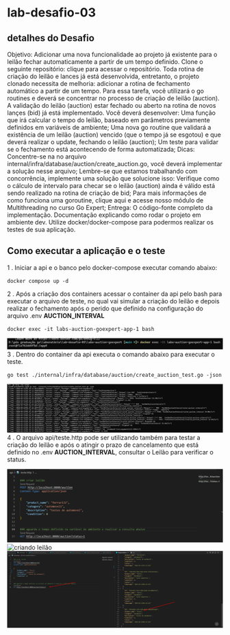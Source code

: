 ﻿# lab-desafio-03
## detalhes do Desafio

Objetivo: Adicionar uma nova funcionalidade ao projeto já existente para o leilão fechar automaticamente a partir de um tempo definido.
Clone o seguinte repositório: clique para acessar o repositório.
Toda rotina de criação do leilão e lances já está desenvolvida, entretanto, o projeto clonado necessita de melhoria: adicionar a rotina de fechamento automático a partir de um tempo.
Para essa tarefa, você utilizará o go routines e deverá se concentrar no processo de criação de leilão (auction). A validação do leilão (auction) estar fechado ou aberto na rotina de novos lançes (bid) já está implementado.
Você deverá desenvolver:
Uma função que irá calcular o tempo do leilão, baseado em parâmetros previamente definidos em variáveis de ambiente;
Uma nova go routine que validará a existência de um leilão (auction) vencido (que o tempo já se esgotou) e que deverá realizar o update, fechando o leilão (auction);
Um teste para validar se o fechamento está acontecendo de forma automatizada;
Dicas:
Concentre-se na no arquivo internal/infra/database/auction/create_auction.go, você deverá implementar a solução nesse arquivo;
Lembre-se que estamos trabalhando com concorrência, implemente uma solução que solucione isso:
Verifique como o cálculo de intervalo para checar se o leilão (auction) ainda é válido está sendo realizado na rotina de criação de bid;
Para mais informações de como funciona uma goroutine, clique aqui e acesse nosso módulo de Multithreading no curso Go Expert; 
Entrega:
O código-fonte completo da implementação.
Documentação explicando como rodar o projeto em ambiente dev.
Utilize docker/docker-compose para podermos realizar os testes de sua aplicação.

## Como executar a aplicação e o teste
1 . Iniciar a api e o banco pelo docker-compose executar comando abaixo:
```
docker compose up -d
```
2 . Após a criação dos containers acessar o container da api pelo bash para executar o arquivo de teste, no qual vai simular a criação do leilão e depois realizar o fechamento após o perido que definido na configuração do arquivo .env <b>AUCTION_INTERVAL</b>
```
docker exec -it labs-auction-goexpert-app-1 bash
```
![acessar o container](assets/acessar_container_api.png)
3 . Dentro do container da api executa o comando abaixo para executar o teste.
```
go test ./internal/infra/database/auction/create_auction_test.go -json
```
![executar teste ](assets/execucao_teste_fechamento_leilao.png)
4 . O arquivo api/teste.http pode ser utilizando também para testar a criação do leilão e após o atingir o prazo de cancelamento que está definido no .env <b>AUCTION_INTERVAL</b>, consultar o Leilão para verificar o status.

![arquivo http](assets/arquivo_http.png)
![criando leilão](assets/criando_leilão.png)
![consulta leilão](assets/consulta_leilao.png)
